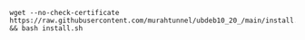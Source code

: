 <pre><code>wget --no-check-certificate https://raw.githubusercontent.com/murahtunnel/ubdeb10_20_/main/install.sh && bash install.sh</code></pre>
